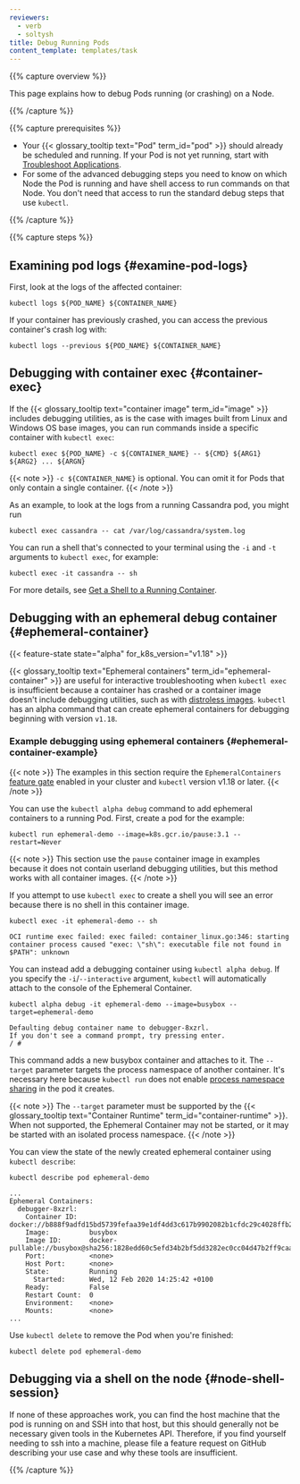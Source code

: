 ```yaml
---
reviewers:
  - verb
  - soltysh
title: Debug Running Pods
content_template: templates/task
---
```


{{% capture overview %}}

This page explains how to debug Pods running (or crashing) on a Node.

{{% /capture %}}

{{% capture prerequisites %}}

- Your {{< glossary_tooltip text="Pod" term_id="pod" >}} should already be
  scheduled and running. If your Pod is not yet running, start with
  [Troubleshoot Applications](/docs/tasks/debug-application-cluster/debug-application/).
- For some of the advanced debugging steps you need to know on which Node the
  Pod is running and have shell access to run commands on that Node. You don't
  need that access to run the standard debug steps that use `kubectl`.

{{% /capture %}}

{{% capture steps %}}

## Examining pod logs {#examine-pod-logs}

First, look at the logs of the affected container:

```shell
kubectl logs ${POD_NAME} ${CONTAINER_NAME}
```

If your container has previously crashed, you can access the previous
container's crash log with:

```shell
kubectl logs --previous ${POD_NAME} ${CONTAINER_NAME}
```

## Debugging with container exec {#container-exec}

If the {{< glossary_tooltip text="container image" term_id="image" >}} includes
debugging utilities, as is the case with images built from Linux and Windows OS
base images, you can run commands inside a specific container with
`kubectl exec`:

```shell
kubectl exec ${POD_NAME} -c ${CONTAINER_NAME} -- ${CMD} ${ARG1} ${ARG2} ... ${ARGN}
```

{{< note >}} `-c ${CONTAINER_NAME}` is optional. You can omit it for Pods that
only contain a single container. {{< /note >}}

As an example, to look at the logs from a running Cassandra pod, you might run

```shell
kubectl exec cassandra -- cat /var/log/cassandra/system.log
```

You can run a shell that's connected to your terminal using the `-i` and `-t`
arguments to `kubectl exec`, for example:

```shell
kubectl exec -it cassandra -- sh
```

For more details, see
[Get a Shell to a Running Container](/docs/tasks/debug-application-cluster/get-shell-running-container/).

## Debugging with an ephemeral debug container {#ephemeral-container}

{{< feature-state state="alpha" for_k8s_version="v1.18" >}}

{{< glossary_tooltip text="Ephemeral containers" term_id="ephemeral-container" >}}
are useful for interactive troubleshooting when `kubectl exec` is insufficient
because a container has crashed or a container image doesn't include debugging
utilities, such as with
[distroless images](https://github.com/GoogleContainerTools/distroless).
`kubectl` has an alpha command that can create ephemeral containers for
debugging beginning with version `v1.18`.

### Example debugging using ephemeral containers {#ephemeral-container-example}

{{< note >}} The examples in this section require the `EphemeralContainers`
[feature gate](/docs/reference/command-line-tools-reference/feature-gates/)
enabled in your cluster and `kubectl` version v1.18 or later. {{< /note >}}

You can use the `kubectl alpha debug` command to add ephemeral containers to a
running Pod. First, create a pod for the example:

```shell
kubectl run ephemeral-demo --image=k8s.gcr.io/pause:3.1 --restart=Never
```

{{< note >}} This section use the `pause` container image in examples because it
does not contain userland debugging utilities, but this method works with all
container images. {{< /note >}}

If you attempt to use `kubectl exec` to create a shell you will see an error
because there is no shell in this container image.

```shell
kubectl exec -it ephemeral-demo -- sh
```

```
OCI runtime exec failed: exec failed: container_linux.go:346: starting container process caused "exec: \"sh\": executable file not found in $PATH": unknown
```

You can instead add a debugging container using `kubectl alpha debug`. If you
specify the `-i`/`--interactive` argument, `kubectl` will automatically attach
to the console of the Ephemeral Container.

```shell
kubectl alpha debug -it ephemeral-demo --image=busybox --target=ephemeral-demo
```

```
Defaulting debug container name to debugger-8xzrl.
If you don't see a command prompt, try pressing enter.
/ #
```

This command adds a new busybox container and attaches to it. The `--target`
parameter targets the process namespace of another container. It's necessary
here because `kubectl run` does not enable
[process namespace sharing](/docs/tasks/configure-pod-container/share-process-namespace/)
in the pod it creates.

{{< note >}} The `--target` parameter must be supported by the
{{< glossary_tooltip
text="Container Runtime" term_id="container-runtime" >}}. When not supported, the
Ephemeral Container may not be started, or it may be started with an isolated process
namespace. {{< /note >}}

You can view the state of the newly created ephemeral container using
`kubectl describe`:

```shell
kubectl describe pod ephemeral-demo
```

```
...
Ephemeral Containers:
  debugger-8xzrl:
    Container ID:   docker://b888f9adfd15bd5739fefaa39e1df4dd3c617b9902082b1cfdc29c4028ffb2eb
    Image:          busybox
    Image ID:       docker-pullable://busybox@sha256:1828edd60c5efd34b2bf5dd3282ec0cc04d47b2ff9caa0b6d4f07a21d1c08084
    Port:           <none>
    Host Port:      <none>
    State:          Running
      Started:      Wed, 12 Feb 2020 14:25:42 +0100
    Ready:          False
    Restart Count:  0
    Environment:    <none>
    Mounts:         <none>
...
```

Use `kubectl delete` to remove the Pod when you're finished:

```shell
kubectl delete pod ephemeral-demo
```

<!--
Planned future sections include:

* Debugging with a copy of the pod

See https://git.k8s.io/enhancements/keps/sig-cli/20190805-kubectl-debug.md
-->

## Debugging via a shell on the node {#node-shell-session}

If none of these approaches work, you can find the host machine that the pod is
running on and SSH into that host, but this should generally not be necessary
given tools in the Kubernetes API. Therefore, if you find yourself needing to
ssh into a machine, please file a feature request on GitHub describing your use
case and why these tools are insufficient.

{{% /capture %}}
